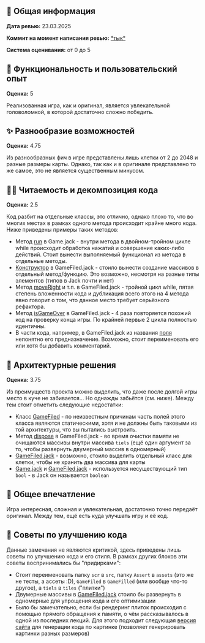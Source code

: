 ## 📖 Общая информация
**Дата ревью:** 23.03.2025

**Коммит на момент написания ревью:** [\*тык\*](https://github.com/mefodyvaulin/ivan-luv-git/tree/343342834aafd87a367342709316dbc31f60482c)

**Система оценивания:** от 0 до 5

## 🤖 Функциональность и пользовательский опыт
**Оценка:** 5

Реализованная игра, как и оригинал, является увлекательной головоломкой, в которой достаточно сложно победить.

## ✨ Разнообразие возможностей
**Оценка:** 4.75

Из разнообразных фич в игре представлены лишь клетки от 2 до 2048 и разные размеры карты. Однако, так как и в оригинале представлено то же самое, это не является существенным минусом.

## 👨‍💻 Читаемость и декомпозиция кода
**Оценка:** 2.5

Код разбит на отдельные классы, это отлично, однако плохо то, что во многих местах в рамках одного метода происходит крайне много кода. Ниже приведены примеры таких методов:
- Метод [run](https://github.com/mefodyvaulin/ivan-luv-git/blob/343342834aafd87a367342709316dbc31f60482c/scr/Game.jack#L29) в Game.jack - внутри метода в двойном-тройном цикле while происходит обработка нажатий и совершение каких-либо действий. Стоит вынести выполняемый функционал из метода в отдельные методы.
- [Конструктор](https://github.com/mefodyvaulin/ivan-luv-git/blob/343342834aafd87a367342709316dbc31f60482c/scr/GameFiled.jack#L28) в GameFiled.jack - стоило вынести создание массивов в отдельный метод/функцию. Это возможно, несмотря на разные типы элементов (типов в Jack почти и нет)
- Метод [moveRight](https://github.com/mefodyvaulin/ivan-luv-git/blob/343342834aafd87a367342709316dbc31f60482c/scr/GameFiled.jack#L138) и т.п. в GameFiled.jack - тройной цикл while, пятая степень вложенности кода и дубликация всего этого на 4 метода явно говорит о том, что данное место требует серьёзного рефактора.
- Метод [isGameOver](https://github.com/mefodyvaulin/ivan-luv-git/blob/343342834aafd87a367342709316dbc31f60482c/scr/GameFiled.jack#L481) в GameFiled.jack - 4 раза повторяется похожий код на проверку конца игры. По крайней первые 2 цикла полностью идентичны.
- В части кода, например, в GameFiled.jack из названия [поля](https://github.com/mefodyvaulin/ivan-luv-git/blob/343342834aafd87a367342709316dbc31f60482c/scr/GameFiled.jack#L10) непонятно его предназначение. Возможно, стоит переименовать его или хотя бы добавить комментарий. 

## 🔨 Архитектурные решения
**Оценка:** 3.75

Из преимуществ проекта можно выделить, что даже после долгой игры место в куче не забивается... Но однажды забьётся (см. ниже). Между тем стоит отметить следующие недостатки:
- Класс [GameFiled](https://github.com/mefodyvaulin/ivan-luv-git/blob/343342834aafd87a367342709316dbc31f60482c/scr/GameFiled.jack) - по неизвестным причинам часть полей этого класса являются статическими, хотя и не должны быть таковыми из той архитектуры, что вы пытались выстроить.
- Метод [dispose](https://github.com/mefodyvaulin/ivan-luv-git/blob/343342834aafd87a367342709316dbc31f60482c/scr/GameFiled.jack#L69) в GameFiled.jack - во время очистки памяти не очищаются массивы внутри массива `tiels` (ещё один аргумент за то, чтобы развернуть двумерный массив в одномерный)
- [GameFiled.jack](https://github.com/mefodyvaulin/ivan-luv-git/blob/343342834aafd87a367342709316dbc31f60482c/scr/GameFiled.jack) - возможно, стоило выделить отдельный класс для клетки, чтобы не хранить два массива для карты
- [Game.jack](https://github.com/mefodyvaulin/ivan-luv-git/blob/343342834aafd87a367342709316dbc31f60482c/scr/Game.jack) и [GameFiled.jack](https://github.com/mefodyvaulin/ivan-luv-git/blob/343342834aafd87a367342709316dbc31f60482c/scr/GameFiled.jack) - используется несуществующий тип `bool` - в Jack он называется `boolean`

## 🎂 Общее впечатление
Игра интересная, сложная и увлекательная, достаточно точно передаёт оригинал. Между тем, ещё есть куда улучшать игру и её код.

## 👾 Советы по улучшению кода
Данные замечания не являются критикой, здесь приведены лишь советы по улучшению кода и его стиля. В рамках других блоков эти советы воспринимались бы "придирками":
- Стоит переименовать папку `scr` в `src`, папку `Assert` в `assets` (это же не тесты, а ассеты :D), `GameFiled` в `GameFilled` (или вообще что-то другое), а `tiels` в `tiles` ("плитки")
- Двумерные массивы в [GameFiled.jack](https://github.com/mefodyvaulin/ivan-luv-git/blob/343342834aafd87a367342709316dbc31f60482c/scr/GameFiled.jack) стоило бы развернуть в одномерные для упрощения кода и его оптимизации
- Было бы замечательно, если бы рендеринг плиток происходил с помощью прямого обращения к памяти, о чём рассказывалось в одной из последних лекций. Для этого подходит следующая [версия сайта](https://nand2tetris.github.io/web-ide/bitmap_editor.html) для генерации кода по картинке (позволяет генерировать картинки разных размеров)
